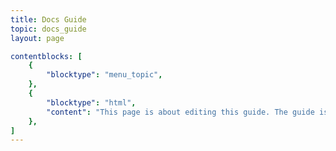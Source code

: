 ```yaml
---
title: Docs Guide
topic: docs_guide
layout: page

contentblocks: [
	{
		"blocktype": "menu_topic",
	},
	{
		"blocktype": "html",
		"content": "This page is about editing this guide. The guide is written in Jekyll and can be used as a GitHub page.",
	},
]
---
```

